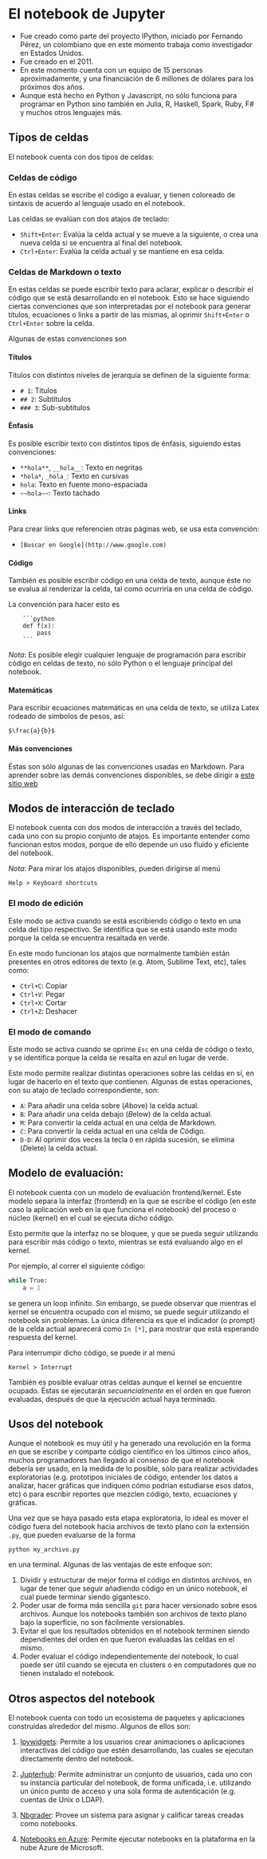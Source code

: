 # El notebook de Jupyter

* Fue creado como parte del proyecto IPython, iniciado por Fernando Pérez, un
  colombiano que en este momento trabaja como investigador en Estados Unidos.
* Fue creado en el 2011.
* En este momento cuenta con un equipo de 15 personas aproximadamente, y una
  financiación de 6 millones de dólares para los próximos dos años.
* Aunque está hecho en Python y Javascript, no sólo funciona para programar en
  Python sino también en Julia, R, Haskell, Spark, Ruby, F# y muchos otros
  lenguajes más.


## Tipos de celdas

El notebook cuenta con dos tipos de celdas:

### Celdas de código

En estas celdas se escribe el código a evaluar, y tienen coloreado de sintaxis
de acuerdo al lenguaje usado en el notebook.

Las celdas se evalúan con dos atajos de teclado:

* `Shift+Enter`: Evalúa la celda actual y se mueve a la siguiente, o crea una
  nueva celda si se encuentra al final del notebook.
* `Ctrl+Enter`: Evalúa la celda actual y se mantiene en esa celda.

### Celdas de Markdown o texto

En estas celdas se puede escribir texto para aclarar, explicar o describir el
código que se está desarrollando en el notebook. Esto se hace siguiendo ciertas
convenciones que son interpretadas por el notebook para generar títulos,
ecuaciones o links a partir de las mismas, al oprimir `Shift+Enter` o
`Ctrl+Enter` sobre la celda.

Algunas de estas convenciones son

#### Títulos

Títulos con distintos niveles de jerarquía se definen de la siguiente forma:

* `# 1`: Títulos
* `## 2`: Subtítulos
* `### 3`: Sub-subtítulos

#### Énfasis

Es posible escribir texto con distintos tipos de énfasis, siguiendo estas
convenciones:

* `**hola**`, `__hola__`: Texto en negritas
* `*hola*`, `_hola_`: Texto en cursivas
* ``hola``: Texto en fuente mono-espaciada
* `~~hola~~`: Texto tachado

#### Links

Para crear links que referencien otras páginas web, se usa esta convención:

* `[Buscar en Google](http://www.google.com)`

#### Código

También es posible escribir código en una celda de texto, aunque éste no se
evalua al renderizar la celda, tal como ocurriría en una celda de código.

La convención para hacer esto es

        ```python
        def f(x):
            pass
        ```

*Nota*: Es posible elegir cualquier lenguaje de programación para escribir
código en celdas de texto, no sólo Python o el lenguaje principal del notebook.

#### Matemáticas

Para escribir ecuaciones matemáticas en una celda de texto, se utiliza Latex
rodeado de símbolos de pesos, así:

`$\frac{a}{b}$`

#### Más convenciones

Éstas son sólo algunas de las convenciones usadas en Markdown. Para aprender
sobre las demás convenciones disponibles, se debe dirigir a
[este sitio web](https://github.com/adam-p/markdown-here/wiki/Markdown-Cheatsheet)


## Modos de interacción de teclado

El notebook cuenta con dos modos de interacción a través del teclado, cada uno
con su propio conjunto de atajos. Es importante entender como funcionan estos
modos, porque de ello depende un uso fluido y eficiente del notebook.

*Nota*: Para mirar los atajos disponibles, pueden dirigirse al menú

    Help > Keyboard shortcuts

### El modo de edición

Este modo se activa cuando se está escribiendo código o texto en una celda del
tipo respectivo. Se identifica que se está usando este modo porque la celda se
encuentra resaltada en verde.

En este modo funcionan los atajos que normalmente también están presentes en
otros editores de texto (e.g. Atom, Sublime Text, etc), tales como:

* `Ctrl+C`: Copiar
* `Ctrl+V`: Pegar
* `Ctrl+X`: Cortar
* `Ctrl+Z`: Deshacer

### El modo de comando

Este modo se activa cuando se oprime `Esc` en una celda de código o texto, y se
identifica porque la celda se resalta en azul en lugar de verde.

Este modo permite realizar distintas operaciones sobre las celdas en sí, en
lugar de hacerlo en el texto que contienen. Algunas de estas operaciones, con su
atajo de teclado correspondiente, son:

* `A`: Para añadir una celda sobre (*A*bove) la celda actual.
* `B`: Para añadir una celda debajo (*B*elow) de la celda actual.
* `M`: Para convertir la celda actual en una celda de *M*arkdown.
* `C`: Para convertir la celda actual en una celda de *C*ódigo.
* `D-D`: Al oprimir dos veces la tecla `D` en rápida sucesión, se elimina
  (*D*elete) la celda actual.


## Modelo de evaluación:

El notebook cuenta con un modelo de evaluación frontend/kernel. Este modelo
separa la interfaz (frontend) en la que se escribe el código (en este caso la
aplicación web en la que funciona el notebook) del proceso o núcleo (kernel) en
el cual se ejecuta dicho código.

Esto permite que la interfaz no se bloquee, y que se pueda seguir utilizando
para escribir más código o texto, mientras se está evaluando algo en el kernel.

Por ejemplo, al correr el siguiente código:

```python
while True:
    a = 1
```

se genera un loop infinito. Sin embargo, se puede observar que mientras el
kernel se encuentra ocupado con el mismo, se puede seguir utilizando el notebook
sin problemas. La única diferencia es que el indicador (o prompt) de la celda
actual aparecerá como `In [*]`, para mostrar que está esperando respuesta del
kernel.

Para interrumpir dicho código, se puede ir al menú

    Kernel > Interrupt

También es posible evaluar otras celdas aunque el kernel se encuentre
ocupado. Éstas se ejecutarán *secuencialmente* en el orden en que fueron
evaluadas, después de que la ejecución actual haya terminado.


## Usos del notebook

Aunque el notebook es muy útil y ha generado una revolución en la forma en que
se escribe y comparte código científico en los últimos cinco años, muchos
programadores han llegado al consenso de que el notebook debería ser usado, en
la medida de lo posible, sólo para realizar actividades exploratorias
(e.g. prototipos iniciales de código, entender los datos a analizar, hacer
gráficas que indiquen cómo podrían estudiarse esos datos, etc) o para escribir
reportes que mezclen código, texto, ecuaciones y gráficas.

Una vez que se haya pasado esta etapa exploratoria, lo ideal es mover el código
fuera del notebook hacia archivos de texto plano con la extensión `.py`, que
pueden evaluarse de la forma

    python my_archivo.py

en una terminal. Algunas de las ventajas de este enfoque son:

1. Dividir y estructurar de mejor forma el código en distintos archivos, en
   lugar de tener que seguir añadiendo código en un único notebook, el cual
   puede terminar siendo gigantesco.
2. Poder usar de forma más sencilla `git` para hacer versionado sobre esos
   archivos. Aunque los notebooks también son archivos de texto plano bajo la
   superficie, no son fácilmente versionables.
3. Evitar el que los resultados obtenidos en el notebook terminen siendo
   dependientes del orden en que fueron evaluadas las celdas en el mismo.
4. Poder evaluar el código independientemente del notebook, lo cual puede ser
   útil cuando se ejecuta en clusters o en computadores que no tienen instalado
   el notebook.


## Otros aspectos del notebook

El notebook cuenta con todo un ecosistema de paquetes y aplicaciones construidas
alrededor del mismo. Algunos de ellos son:

1. [Ipywidgets](https://github.com/jupyter-widgets/ipywidgets): Permite a los
   usuarios crear animaciones o aplicaciones interactivas del código que estén
   desarrollando, las cuales se ejecutan directamente dentro del notebook.

2. [Jupterhub](https://github.com/jupyterhub/jupyterhub): Permite administrar un
   conjunto de usuarios, cada uno con su instancia particular del notebook, de
   forma unificada, i.e. utilizando un único punto de acceso y una sola forma de
   autenticación (e.g. cuentas de Unix o LDAP).

3. [Nbgrader](https://github.com/jupyter/nbgrader): Provee un sistema para
   asignar y calificar tareas creadas como notebooks.

4. [Notebooks en Azure](https://notebooks.azure.com/): Permite ejecutar
   notebooks en la plataforma en la nube Azure de Microsoft.


<!-- LocalWords: IPython Jupyter LocalWords referencien notebook -->
